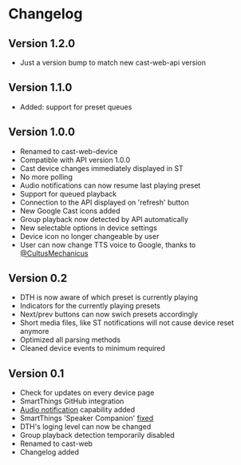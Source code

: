 # Changelog

## Version 1.2.0
- Just a version bump to match new cast-web-api version

## Version 1.1.0
- Added: support for preset queues

## Version 1.0.0
- Renamed to cast-web-device
- Compatible with API version 1.0.0
- Cast device changes immediately displayed in ST
- No more polling
- Audio notifications can now resume last playing preset
- Support for queued playback
- Connection to the API displayed on 'refresh' button
- New Google Cast icons added
- Group playback now detected by API automatically
- New selectable options in device settings
- Device icon no longer changeable by user
- User can now change TTS voice to Google, thanks to [@CultusMechanicus](https://github.com/vervallsweg/cast-web-api/pull/64 "@CultusMechanicus")

## Version 0.2
- DTH is now aware of which preset is currently playing
- Indicators for the currently playing presets
- Next/prev buttons can now swich presets accordingly
- Short media files, like ST notifications will not cause device reset anymore
- Optimized all parsing methods
- Cleaned device events to minimum required

## Version 0.1
- Check for updates on every device page
- SmartThings GitHub integration
- [Audio notification](http://docs.smartthings.com/en/latest/capabilities-reference.html#audio-notification "Audio notification") capability added
- SmartThings 'Speaker Companion' [fixed](https://github.com/vervallsweg/smartthings/issues/7 "fixed")
- DTH's loging level can now be changed
- Group playback detection temporarily disabled
- Renamed to cast-web
- Changelog added
